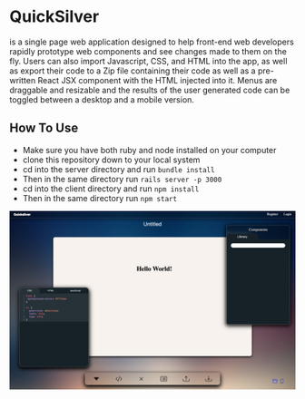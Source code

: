 
# QuickSilver
is a single page web application designed to help front-end web developers rapidly prototype web components and see changes made to them on the fly. Users can also import Javascript, CSS, and HTML into the app, as well as export their code to a Zip file containing their code as well as a pre-written React JSX component with the HTML injected into it.
Menus are draggable and resizable and the results of the user generated code can be toggled between a desktop and a mobile version.

## How To Use

* Make sure you have both ruby and node installed on your computer
* clone this repository down to your local system
* cd into the server directory and run `bundle install`
* Then in the same directory run `rails server -p 3000`
* cd into the client directory and run `npm install`
* Then in the same directory run `npm start`


![QuickSilver Image](/images/github_image_1.png)
